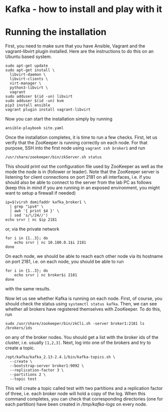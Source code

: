 Kafka - how to install and play with it
==========================================


# Running the installation

First, you need to make sure that you have Ansible, Vagrant and the vagrant-libvirt plugin installed. Here are the instructions to do this on an Ubuntu based system.

```
sudo apt-get update 
sudo apt-get install \
  libvirt-daemon \
  libvirt-clients \
  virt-manager \
  python3-libvirt \
  vagrant
sudo adduser $(id -un) libvirt
sudo adduser $(id -un) kvm
pip3 install ansible
vagrant plugin install vagrant-libvirt
```

Now you can start the installation simply by running

```
ansible-playbook site.yaml
```

Once the installation completes, it is time to run a few checks. First, let us verify that the ZooKeeper is running correctly on each node. For that purpose, SSH into the first node using `vagrant ssh broker1` and run

```
/usr/share/zookeeper/bin/zkServer.sh status
```

This should print out the configuration file used by ZooKeeper as well as the mode the node is in (follower or leader). Note that the ZooKeeper server is listening for client connections on port 2181 on all interfaces, i.e. if you should also be able to connect to the server from the lab PC as follows (keep this in mind if you are running in an exposed environment, you might want to setup a firewall if needed)

```
ip=$(virsh domifaddr kafka_broker1 \
  | grep "ipv4" \
  | awk '{ print $4 }' \
  | sed 's/\/24//')
echo srvr | nc $ip 2181
```

or, via the private network 

```
for i in {1..3}; do
    echo srvr | nc 10.100.0.1$i 2181
done
```

On each node, we should be able to reach each other node via its hostname on port 2181, i.e. on each node, you should be able to run

```
for i in {1..3}; do
    echo srvr | nc broker$i 2181
done
```

with the same results.  


Now let us see whether Kafka is running on each node. First, of course, you should check the status using `systemctl status kafka`. Then, we can see whether all brokers have registered themselves with ZooKeeper. To do this, run

```
sudo /usr/share/zookeeper/bin/zkCli.sh -server broker1:2181 ls /brokers/ids
```

on any of the broker nodes. You should get a list with the broker ids of the cluster, i.e. usually `[1,2,3]`. Next, log into one of the brokers and try to create a topic.

```
/opt/kafka/kafka_2.13-2.4.1/bin/kafka-topics.sh \
  --create \
  --bootstrap-server broker1:9092 \
  --replication-factor 3 \
  --partitions 2 \
  --topic test
```

This will create a topic called test with two partitions and a replication factor of three, i.e. each broker node will hold a copy of the log. When this command completes, you can check that corresponding directories (one for each partition) have been created in */tmp/kafka-logs* on every node.



